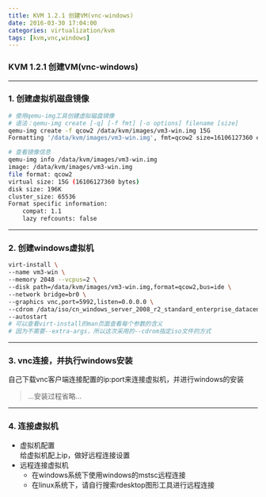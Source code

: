 ```yaml
---
title: KVM 1.2.1 创建VM(vnc-windows)
date: 2016-03-30 17:04:00
categories: virtualization/kvm
tags: [kvm,vnc,windows]
---
```

### KVM 1.2.1 创建VM(vnc-windows)

---

### 1. 创建虚拟机磁盘镜像
``` bash
# 使用qemu-img工具创建虚拟磁盘镜像
# 语法：qemu-img create [-q] [-f fmt] [-o options] filename [size]
qemu-img create -f qcow2 /data/kvm/images/vm3-win.img 15G
Formatting '/data/kvm/images/vm3-win.img', fmt=qcow2 size=16106127360 encryption=off cluster_size=65536 lazy_refcounts=off

# 查看镜像信息
qemu-img info /data/kvm/images/vm3-win.img
image: /data/kvm/images/vm3-win.img
file format: qcow2
virtual size: 15G (16106127360 bytes)
disk size: 196K
cluster_size: 65536
Format specific information:
    compat: 1.1
    lazy refcounts: false
```

---

### 2. 创建windows虚拟机
``` bash
virt-install \
--name vm3-win \
--memory 2048 --vcpus=2 \
--disk path=/data/kvm/images/vm3-win.img,format=qcow2,bus=ide \
--network bridge=br0 \
--graphics vnc,port=5992,listen=0.0.0.0 \
--cdrom /data/iso/cn_windows_server_2008_r2_standard_enterprise_datacenter_and_web_with_sp1_x64_dvd_617598.iso \
--autostart
# 可以查看virt-install的man页面查看每个参数的含义
# 因为不需要--extra-args，所以这次采用的--cdrom指定iso文件的方式
```

---

### 3. vnc连接，并执行windows安装
自己下载vnc客户端连接配置的ip:port来连接虚拟机，并进行windows的安装  
> ...安装过程省略...

---

### 4. 连接虚拟机
- 虚拟机配置  
给虚拟机配上ip，做好远程连接设置
- 远程连接虚拟机
  - 在windows系统下使用windows的mstsc远程连接
  - 在linux系统下，请自行搜索rdesktop图形工具进行远程连接
